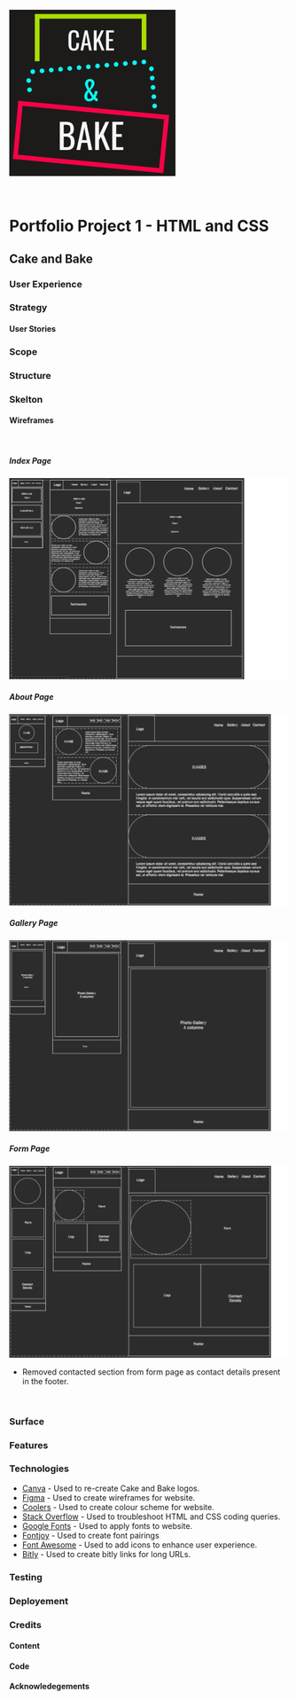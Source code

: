 ![Cake and Bake Logo](assets/readme-attachments/cab-logo-black-color1-small.png)

<br>

# Portfolio Project 1 - HTML and CSS
## Cake and Bake

### User Experience

### Strategy
#### User Stories
### Scope
### Structure

### Skelton
#### Wireframes
<br>

##### Index Page
![Index Page Wireframe](assets/wireframes/index-wireframe.png)
<br>

##### About Page
![Cake and Bake Logo](assets/wireframes/about-wireframe.png)
<br>

##### Gallery Page
![Cake and Bake Logo](assets/wireframes/gallery-wireframe.png)
<br>

##### Form Page
![Cake and Bake Logo](assets/wireframes/form-wireframe.png)

- Removed contacted section from form page as contact details present in the footer.

<br>

### Surface

### Features

### Technologies
- [Canva](https://www.canva.com/) - Used to re-create Cake and Bake logos.
- [Figma](https://www.figma.com/) - Used to create wireframes for website.
- [Coolers](https://coolors.co/) - Used to create colour scheme for website.
- [Stack Overflow](https://stackoverflow.com/) - Used to troubleshoot HTML and CSS coding queries.
- [Google Fonts](https://fonts.google.com/) - Used to apply fonts to website.
- [Fontjoy](https://fontjoy.com/) - Used to create font pairings
- [Font Awesome](https://fontawesome.com/) - Used to add icons to enhance user experience.
- [Bitly](https://app.bitly.com/) - Used to create bitly links for long URLs.

### Testing

### Deployement

### Credits
#### Content
#### Code
#### Acknowledegements